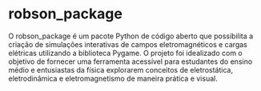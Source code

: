 # robson_package
 O robson_package é um pacote Python de código aberto que possibilita a criação de simulações interativas de campos eletromagnéticos e cargas elétricas utilizando a biblioteca Pygame. O projeto foi idealizado com o objetivo de fornecer uma ferramenta acessível para estudantes do ensino médio e entusiastas da física explorarem conceitos de eletrostática, eletrodinâmica e eletromagnetismo de maneira prática e visual.
